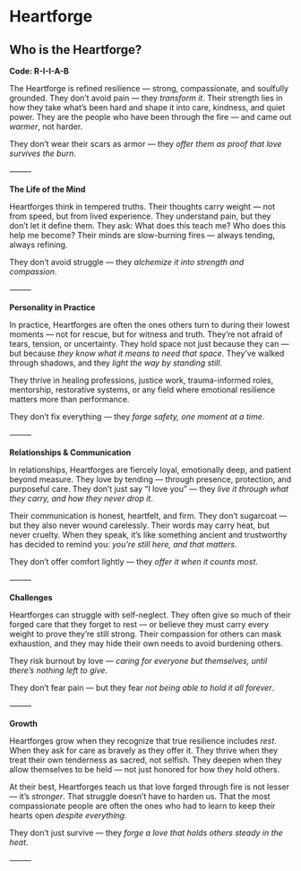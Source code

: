# Heartforge
## Who is the Heartforge?
**Code: R-I-I-A-B**

The Heartforge is refined resilience — strong, compassionate, and soulfully grounded. They don’t avoid pain — they *transform it*. Their strength lies in how they take what’s been hard and shape it into care, kindness, and quiet power. They are the people who have been through the fire — and came out *warmer*, not harder.

They don’t wear their scars as armor — they *offer them as proof that love survives the burn*.

⸻

**The Life of the Mind**

Heartforges think in tempered truths. Their thoughts carry weight — not from speed, but from lived experience. They understand pain, but they don’t let it define them. They ask: What does this teach me? Who does this help me become? Their minds are slow-burning fires — always tending, always refining.

They don’t avoid struggle — they *alchemize it into strength and compassion*.

⸻

**Personality in Practice**

In practice, Heartforges are often the ones others turn to during their lowest moments — not for rescue, but for witness and truth. They’re not afraid of tears, tension, or uncertainty. They hold space not just because they can — but because *they know what it means to need that space*. They’ve walked through shadows, and they *light the way by standing still*.

They thrive in healing professions, justice work, trauma-informed roles, mentorship, restorative systems, or any field where emotional resilience matters more than performance.

They don’t fix everything — they *forge safety, one moment at a time*.

⸻

**Relationships & Communication**

In relationships, Heartforges are fiercely loyal, emotionally deep, and patient beyond measure. They love by tending — through presence, protection, and purposeful care. They don’t just say “I love you” — they *live it through what they carry, and how they never drop it*.

Their communication is honest, heartfelt, and firm. They don’t sugarcoat — but they also never wound carelessly. Their words may carry heat, but never cruelty. When they speak, it’s like something ancient and trustworthy has decided to remind you: *you’re still here, and that matters*.

They don’t offer comfort lightly — they *offer it when it counts most*.

⸻

**Challenges**

Heartforges can struggle with self-neglect. They often give so much of their forged care that they forget to rest — or believe they must carry every weight to prove they’re still strong. Their compassion for others can mask exhaustion, and they may hide their own needs to avoid burdening others.

They risk burnout by love — *caring for everyone but themselves, until there’s nothing left to give*.

They don’t fear pain — but they fear *not being able to hold it all forever*.

⸻

**Growth**

Heartforges grow when they recognize that true resilience includes *rest*. When they ask for care as bravely as they offer it. They thrive when they treat their own tenderness as sacred, not selfish. They deepen when they allow themselves to be held — not just honored for how they hold others.

At their best, Heartforges teach us that love forged through fire is not lesser — it’s *stronger*. That struggle doesn’t have to harden us. That the most compassionate people are often the ones who had to learn to keep their hearts open *despite everything*.

They don’t just survive — they *forge a love that holds others steady in the heat*.

⸻
